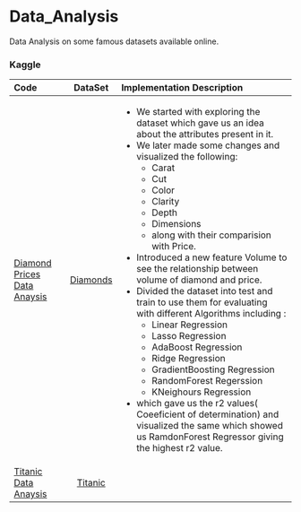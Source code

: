 # Data_Analysis

Data Analysis on some famous datasets available online.

### Kaggle
| Code | DataSet | Implementation Description | 
| :------------ | :-----------: | :----------- |
| [Diamond Prices Data Anaysis](https://www.kaggle.com/code/sumeetgedam/data-analysis-on-daimond-prices) | [Diamonds](https://www.kaggle.com/datasets/shivam2503/diamonds) | <ul><li>We started with exploring the dataset which gave us an idea about the attributes present in it.</li><li> We later made some changes and visualized the following: <ul><li>Carat</li> <li>Cut </li> <li>Color</li><li>Clarity</li> <li>Depth </li> <li> Dimensions </li><li>along with their comparision with Price.</li></ul></li> <li>Introduced a new feature Volume to see the relationship between volume of diamond and price.</li> <li>Divided the dataset into test and train to use them for evaluating with different Algorithms including : <ul><li>Linear Regression</li> <li>Lasso Regression</li> <li>AdaBoost Regression</li> <li>Ridge Regression</li> <li>GradientBoosting Regression</li> <li>RandomForest Regerssion</li> <li>KNeighours Regression</li></ul> <li>which gave us the r2 values( Coeeficient of determination) and visualized the same which showed us RamdonForest Regressor giving the highest r2 value.</li></ul> |
| [Titanic Data Anaysis](https://www.kaggle.com/code/sumeetgedam/smg-titanic) | [Titanic](https://www.kaggle.com/competitions/titanic) | | 

